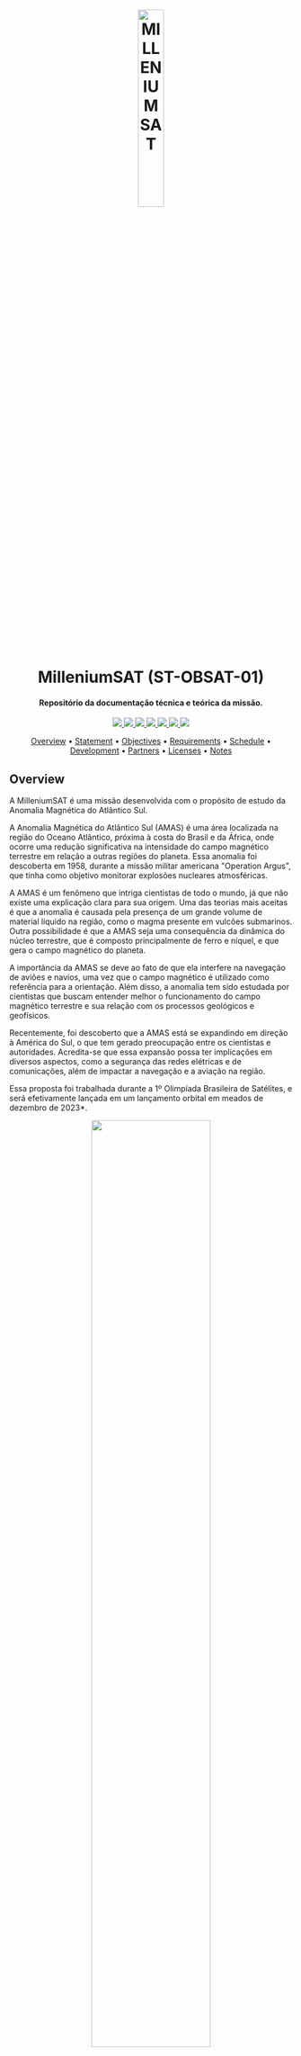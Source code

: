 <h1 align="center">
    <a href="ufg.br"><img src="https://github.com/MilleniumSAT/wiki/blob/main/figures/milleniumlogo.png?raw=true" alt="MILLENIUMSAT" width="30%"></a>
    <br>
    MilleniumSAT (ST-OBSAT-01)
    <br>
</h1>

<h4 align="center">Repositório da documentação técnica e teórica da missão.</h4>

<p align="center">
	<a href="https://github.com/MilleniumSAT/wiki#versioning">
		<img src="https://img.shields.io/badge/status-in%20development-red?style=for-the-badge">
	</a>
    <a href="http://ufg.br/en/team/">
		<img src="https://img.shields.io/badge/spacelab%20members-8-blue?style=for-the-badge">
	</a>
	<a href="#license">
		<img src="https://img.shields.io/badge/open--source-project-lightgray?style=for-the-badge">
	</a>
	<a href="http://www.inpe.br/crn/">
		<img src="https://img.shields.io/badge/partner-inpe--rn-yellow?style=for-the-badge">
	</a>
	<a href="http://ufsc.br">
		<img src="https://img.shields.io/badge/sourced%20by-UFSC-orange?style=for-the-badge">
	</a>
	<a href="https://www.gov.br/aeb/pt-br">
		<img src="https://img.shields.io/badge/sourced%20by-AEB-red?style=for-the-badge">
	</a>
    <a href="https://github.com/spacelab-ufsc/floripasat2-doc/actions">
        <img src="https://img.shields.io/github/workflow/status/spacelab-ufsc/floripasat2-doc/Build%20LaTeX%20document?style=for-the-badge">
    </a>
</p>

<p align="center">
  	<a href="#overview">Overview</a> •
  	<a href="#mission-statement">Statement</a> •
  	<a href="#mission-objectives">Objectives</a> •
  	<a href="#mission-requeriments">Requirements</a> •
  	<a href="#mission-schedule">Schedule</a> •
  	<a href="#development">Development</a> •
  	<a href="#partners">Partners</a> •
  	<a href="#licenses">Licenses</a> •
  	<a href="#notes">Notes</a>
</p>


## Overview

A MilleniumSAT é uma missão desenvolvida com o propósito de estudo da Anomalia Magnética do Atlântico Sul.

A Anomalia Magnética do Atlântico Sul (AMAS) é uma área localizada na região do Oceano Atlântico, próxima à costa do Brasil e da África, onde ocorre uma redução significativa na intensidade do campo magnético terrestre em relação a outras regiões do planeta. Essa anomalia foi descoberta em 1958, durante a missão militar americana "Operation Argus", que tinha como objetivo monitorar explosões nucleares atmosféricas.

A AMAS é um fenômeno que intriga cientistas de todo o mundo, já que não existe uma explicação clara para sua origem. Uma das teorias mais aceitas é que a anomalia é causada pela presença de um grande volume de material líquido na região, como o magma presente em vulcões submarinos. Outra possibilidade é que a AMAS seja uma consequência da dinâmica do núcleo terrestre, que é composto principalmente de ferro e níquel, e que gera o campo magnético do planeta.

A importância da AMAS se deve ao fato de que ela interfere na navegação de aviões e navios, uma vez que o campo magnético é utilizado como referência para a orientação. Além disso, a anomalia tem sido estudada por cientistas que buscam entender melhor o funcionamento do campo magnético terrestre e sua relação com os processos geológicos e geofísicos.

Recentemente, foi descoberto que a AMAS está se expandindo em direção à América do Sul, o que tem gerado preocupação entre os cientistas e autoridades. Acredita-se que essa expansão possa ter implicações em diversos aspectos, como a segurança das redes elétricas e de comunicações, além de impactar a navegação e a aviação na região.

Essa proposta foi trabalhada durante a 1º Olimpíada Brasileira de Satélites, e será efetivamente lançada em um lançamento orbital em meados de dezembro de 2023*.

<p align="center">
    <img width="65%" src="https://github.com/MilleniumSAT/wiki/blob/main/figures/pcb-01.png?raw=true" />
</p>

## Objetivo da missão

1. Coletar dados da magnetosfera a fim de ampliar os estudos em relação à Anomalia Magnética do Atlântico Sul.
2. Validar a utilização de um algoritmo de localização e mapeamento do campo magnético chamado Magnetic SLAM.
3. Validar a utilização do sensor magnético de baixo custo RM3100 para missões em cubesats 1U.
4. Analisar a influência de interferências eletromagnéticas no uso do sensor.
5. Enviar os dados adquridos através do subsistema de telemetria utilizando frequências radio-amadoras.
6. Servir como inspiração para futuras missões originárias do Núcleo de Pesquisas Aeroespaciais da Universidade Federal de Goiás.

## Requisitos da missão

1. Deverá haver disponibilidade de um barramento CAN e USART para comunicação do microcontrolador sampler com o OBC
2. Necessidade de uma alimentação 3.3V e 5V
3. Deverá haver um barramento através de conectores header (PC104)
4. Deverá haver previsão de fornecimento de potencia para (580mW) em atividade
5. Deverá haver disponibilidade um andar inteiro para o payload
6. A comunicação entre o computador de bordo e payload deverá seguir o protocolo desenvolvido
7. A órbita deverá estar entre 500~600km de altitude, preferenciamente
8. A inclinação orbital deverá ser 35º e 60º

## Mission Schedule

| Start [+months]  | Finish [+months] | Activity / Phase                                                                                          |
|------------------|------------------|-----------------------------------------------------------------------------------------------------------|
| T304             | T265             | Acquisition and manufacturing of critical elements and components for the solo platform                   |
| T0               | T0 + 4           | Acquisition and manufacture of elements and components critical to the payload                            |
| T0               | T0 + 9           | Acquisition and manufacturing of critical elements and components for the solo segment                    |
| T0               | T0 + 6           | Compatibility tests between platform and payload in SpaceLab UFSC                                         |
| T0 + 4           | T0 + 10          | Integration of the engineering model in SpaceLab UFSC                                                     |
| T0 + 4           | T0 + 11          | Preparation and suitability of the ground segment                                                         |
| T0 + 8           | T0 + 10          | Verification and validation of the engineering model at SpaceLab UFSC                                     |
| T0 + 8           | T0 + 11          | Verification and validation of the flight model at SpaceLab UFSC                                          |
| T0 + 9           | T0 + 12          | Data collection platforms installation                                                                    |
| T0 + 10          | T0 + 11          | Verification and validation tests of Engineering Model compatibility with EMMN in the INPE / CRN in Natal |
| T0 + 10          | T0 + 11          | Environmental tests at the Integration and Testing Laboratory (LIT / INPE)                                |
| T0 + 11          | T0 + 11          | Flight model acceptance and ground segment review                                                         |
| T0 + 9           | T0 + 12          | Ground segment delivery                                                                                   |
| T0 + 11          | T0 + 12          | Flight model delivery                                                                                     |

> T0 = 23 December 2020

## Development 

The following sections describe the mission subsystems, which placement, positioning and attachement can be seen in the next figure. Also, it is provided a quick review of the development status of each module throught the use of dynamic badges. The profile icons right above the module name is the GitHub contributors of this repository, which might not included all contributors to the project as a whole. Refer to the specific repositories or the website for a complete list.  

<p align="center">
  <img width="65%" src="https://github.com/spacelab-ufsc/golds-ufsc-doc/blob/master/figures/exploded-view.png" />
</p>

<br><br>

<a href="https://github.com/spacelab-ufsc/obdh2/graphs/contributors">
  <img src="https://contrib.rocks/image?repo=spacelab-ufsc/obdh2" />
</a>

## OBDH - On-Board Data Handling

<p align="left">
	<a href="https://github.com/MilleniumSAT/wiki#versioning">
		<img src="https://img.shields.io/badge/status-in%20development-red?style=for-the-badge">
	</a>
	<a href="https://github.com/spacelab-ufsc/obdh2/releases">
		<img alt="GitHub release (latest by date)" src="https://img.shields.io/github/v/release/spacelab-ufsc/obdh2?style=for-the-badge">
	</a>
	<a href="https://github.com/spacelab-ufsc/obdh2/commits/master">
		<img alt="GitHub last commit" src="https://img.shields.io/github/last-commit/spacelab-ufsc/obdh2?style=for-the-badge">
	</a>
	<a href="https://github.com/spacelab-ufsc/obdh2/issues">
		<img alt="GitHub issues" src="https://img.shields.io/github/issues/spacelab-ufsc/obdh2?style=for-the-badge">
	</a>
</p>

<a href="https://github.com/spacelab-ufsc/obdh2">
<img align="right" width="25%" src="https://github.com/spacelab-ufsc/obdh2/blob/master/doc/user_manual/figures/obdh2-pcb-top.png">
</a>

The SpaceLab OBDH2 (On-Board Data Handling 2.0) is one of the service modules developed for GOLDS-UFSC Cubesat Mission. The OBDH2 is responsible to synchronize actions and the data flow between other modules (ie. EPS, Payloads) and the Earth segment. It packs the generated data into data frames and transmit back to Earth through TTC module, or stores it on a non-volatile memory for later retrieval. Commands sent from Earth segment to the cubesat will be received by the radio transceivers located in the TTC module and redirected to the OBDH2, which takes the appropriate action or forward them to the responsible module. All the OBDH2 project, source and documentation files are available freely on a [GitHub repository](https://github.com/spacelab-ufsc/obdh2) under its respective licenses.

<br><br>

<a href="https://github.com/spacelab-ufsc/ttc2/graphs/contributors">
  <img src="https://contrib.rocks/image?repo=spacelab-ufsc/ttc2" />
</a>

## TTC - Telemetry, Tracking and Telecommand

<p align="left">
	<a href="https://github.com/MilleniumSAT/wiki#versioning">
		<img src="https://img.shields.io/badge/status-in--orbit%20validated-blue?style=for-the-badge">
	</a>
	<a href="https://github.com/spacelab-ufsc/ttc2/releases">
		<img alt="GitHub release (latest by date)" src="https://img.shields.io/github/v/release/spacelab-ufsc/ttc2?style=for-the-badge">
	</a>
	<a href="https://github.com/spacelab-ufsc/ttc2/commits/master">
		<img alt="GitHub last commit" src="https://img.shields.io/github/last-commit/spacelab-ufsc/ttc2?style=for-the-badge">
	</a>
	<a href="https://github.com/spacelab-ufsc/ttc2/issues">
		<img alt="GitHub issues" src="https://img.shields.io/github/issues/spacelab-ufsc/ttc2?style=for-the-badge">
	</a>
</p>

<a href="https://github.com/spacelab-ufsc/ttc2">
<img align="right" width="25%" src="https://github.com/spacelab-ufsc/ttc2/blob/master/doc/user_manual/figures/ttc2_pcb_top.png">
</a>

The TTC (or TT&C) is the communication module of the CubeSats from SpaceLab. It is responsible to make the communication between the earth (a ground station) and a satellite, and is divided in two sub-modules: Beacon and telemetry. The beacon is a independent sub-module who transmits a periodic signal containing an identification data (ID) of the satellite and some basic telemetry data. The telemetry sub-module is the main communication device. It has a bidirectional data link to receive telecommands from the earth and transmit all the requested data. The telemetry sub-module is controlled by an external device (as example, an OBDH module). All the TTC project, source and documentation files are available freely on a [GitHub repository](https://github.com/spacelab-ufsc/ttc) under its respective licenses.

<br><br>

<a href="https://github.com/spacelab-ufsc/eps2/graphs/contributors">
  <img src="https://contrib.rocks/image?repo=spacelab-ufsc/eps2" />
</a>

## EPS - Electrical and Power System

<p align="left">
	<a href="https://github.com/MilleniumSAT/wiki#versioning">
		<img src="https://img.shields.io/badge/status-in%20development-red?style=for-the-badge">
	</a>
	<a href="https://github.com/spacelab-ufsc/eps2/releases">
		<img alt="GitHub release (latest by date)" src="https://img.shields.io/github/v/release/spacelab-ufsc/eps2?style=for-the-badge">
	</a>
	<a href="https://github.com/spacelab-ufsc/eps2/commits/master">
		<img alt="GitHub last commit" src="https://img.shields.io/github/last-commit/spacelab-ufsc/eps2?style=for-the-badge">
	</a>
	<a href="https://github.com/spacelab-ufsc/eps2/issues">
		<img alt="GitHub issues" src="https://img.shields.io/github/issues/spacelab-ufsc/eps2?style=for-the-badge">
	</a>
</p>

<a href="https://github.com/spacelab-ufsc/eps2">
<img align="right" width="25%" src="https://github.com/spacelab-ufsc/eps2/blob/master/doc/figures/eps2-pcb-top.png">
</a>

The EPS2 has been designed to harvest, store and distribute energy for the GOLDS-UFSC CubeSat mission. The energy harvesting system is based on solar energy conversion through 10 solar panels attached to the structure. The EPS is designed to operate the solar panels at their maximum power point. The harvested solar energy is stored in 4 lithium-ion batteries connected in series/parallel. The energy distribution is done by several integrated DC-DC converters. The full EPS system is composed of the solar panels, the EPS PCB, and the Batteries PCB. All the EPS2 project, source and documentation files are available freely on a [GitHub repository](https://github.com/spacelab-ufsc/eps2) under its respective licenses.

<br><br>

<a href="https://github.com/spacelab-ufsc/battery-module-4c/graphs/contributors">
  <img src="https://contrib.rocks/image?repo=spacelab-ufsc/battery-module-4c" />
</a>

## BATC4 - Battery Module 4 cells

<p align="left">
	<a href="https://github.com/MilleniumSAT/wiki#versioning">
		<img src="https://img.shields.io/badge/status-in%20development-red?style=for-the-badge">
	</a>
	<a href="https://github.com/spacelab-ufsc/battery-module-4c/releases">
		<img alt="GitHub release (latest by date)" src="https://img.shields.io/github/v/release/spacelab-ufsc/battery-module-4c?style=for-the-badge">
	</a>
	<a href="https://github.com/spacelab-ufsc/battery-module-4c/commits/master">
		<img alt="GitHub last commit" src="https://img.shields.io/github/last-commit/spacelab-ufsc/battery-module-4c?style=for-the-badge">
	</a>
	<a href="https://github.com/spacelab-ufsc/battery-module-4c/issues">
		<img alt="GitHub issues" src="https://img.shields.io/github/issues/spacelab-ufsc/battery-module-4c?style=for-the-badge">
	</a>
</p>

<a href="https://github.com/spacelab-ufsc/battery-module-4c">
<img align="right" width="25%" src="https://github.com/spacelab-ufsc/battery-module-4c/blob/master/images/bat2-pcb-bottom.png">
</a>

The battery module is a separeted board from the EPS in order to accommodate 4 lithium-ion cells. Besides the cells, the board has connectors for interfacing signals and power lines with the EPS module, 2 power resistors to operate as heaters to maintain the cells temperature during eclipse periods, and 4 temperature sensors. The batteries used are the ICR18650-30B lithium-ion cells, which are connected in series and parallel to supply the required voltage and current. Each cell is fixed with 18650 metal holders and between the pairs there is the power resistor attached with a thermal element in the middle. Also, a mechanical mount is placed over the batteries and screwed to the board, providing better stress resistance. All the BATC4 project, source and documentation files are available freely on a [GitHub repository](https://github.com/spacelab-ufsc/battery-module-4c) under its respective licenses.

<br><br>

## Payload EDC - Environmental Data Collector Payload

<p align="left">
	<a href="https://github.com/MilleniumSAT/wiki#versioning">
		<img src="https://img.shields.io/badge/status-under%20testing-yellow?style=for-the-badge">
	</a>
	<a href="">
		<img src="https://img.shields.io/badge/release-v1.1-blue?style=for-the-badge">
	</a>
</p>

<img align="right" width="25%" src="https://github.com/spacelab-ufsc/golds-ufsc-doc/blob/master/figures/edc-pcb-top.png">

The Environmental Data Collector (EDC) is a CubeSat-compatible payload that decodes signals from Platform Transmitter Terminals (PTTs) belonging to the Brazilian Environmental Data Collection System and the Argos-2 system. The EDC is composed by an RF Front End and a Processing Unit. The processing unit is based on an SoC FPGA, which configures the external components at system initialization, processes the digital signal from the RF Front End and handles the communication with the On-Board Computer (OBC). 

<br><br>

## Payload X - Redundant OBDH

<p align="left">
	<a href="https://github.com/MilleniumSAT/wiki#versioning">
		<img src="https://img.shields.io/badge/status-in%20development-red?style=for-the-badge">
	</a>
	<a href="">
		<img src="https://img.shields.io/badge/release-v1.3-blue?style=for-the-badge">
	</a>
</p>

<img align="right" width="25%" src="https://github.com/spacelab-ufsc/golds-ufsc-doc/blob/master/figures/payload-x-pcb-top.png">

The Payload X was developed to perform an in-orbit validation (IOV) of two new technologies: a novel radiationhardened FPGA and an IP Core for telemetry and telecommand following the ECSS/CCSDS standard. The hardware was designed following the European Space Agency (ESA) space product standards. It has a layered structure that mitigates the effects of radiation and electromagnetic interference on the components signals. The implementation stored in the FPGA includes not only the TC/TM IP core, but also an abstract execution graph, in the form of a state machine, emulating the basic functionalities of an on-board computer (OBC). The communications module handles TC and TM data and it is an interface between the radio transceiver and the emulated OBC. The emulated OBC is based on the ECSS Telemetry & Telecommand Packet Utilization Standard (PUS), and it performs the validation of the routed telecommand received, and the packeting of the telemetry data acquired by the available sensors.

<br><br>

## DaughterBoard HARSH - Radiation Monitor

<p align="left">
	<a href="https://github.com/MilleniumSAT/wiki#versioning">
		<img src="https://img.shields.io/badge/status-under%20testing-yellow?style=for-the-badge">
	</a>
	<a href="">
		<img src="https://img.shields.io/badge/release-v0.1-blue?style=for-the-badge">
	</a>
</p>

<img align="right" width="25%" src="https://github.com/spacelab-ufsc/golds-ufsc-doc/blob/master/figures/harsh-pcb-top.png">

The Harsh Environment CubeSat DaughterBoard is the result of a partnership between the Space Technology Research Laboratory (UFSC-Brazil) and the Space Radiation Research Group (LIRMM-France). The module was designed to evaluate different manufacture node SDR SDRAM memories in harsh environments. Also, other experiments are performed to analyse the accumulated dose in the board, which might be used to estimate the dose received in the satellite. The board is compatible with the OBDH DaughterBoard standard.

<br><br>

<a href="https://github.com/spacelab-ufsc/interface-board/graphs/contributors">
  <img src="https://contrib.rocks/image?repo=spacelab-ufsc/interface-board" />
</a>

## IIP - Interstage Interface Panels

<p align="left">
	<a href="https://github.com/MilleniumSAT/wiki#versioning">
		<img src="https://img.shields.io/badge/status-in%20development-red?style=for-the-badge">
	</a>
	<a href="https://github.com/spacelab-ufsc/interface-board/releases">
		<img alt="GitHub release (latest by date)" src="https://img.shields.io/github/v/release/spacelab-ufsc/interface-board?style=for-the-badge">
	</a>
	<a href="https://github.com/spacelab-ufsc/interface-board/commits/master">
		<img alt="GitHub last commit" src="https://img.shields.io/github/last-commit/spacelab-ufsc/interface-board?style=for-the-badge">
	</a>
	<a href="https://github.com/spacelab-ufsc/interface-board/issues">
		<img alt="GitHub issues" src="https://img.shields.io/github/issues/spacelab-ufsc/interface-board?style=for-the-badge">
	</a>
</p>

<a href="https://github.com/spacelab-ufsc/interface-board">
<img align="right" width="25%" src="https://github.com/spacelab-ufsc/interface-board/blob/master/doc/figures/iip_fullset.PNG">
</a>

Interstage Interface Panels (IIP) are vertical mounted PCBs designed to give external access to the modules inside of a 2U or 3U CubeSat during final assembly, integration and testing. IIP is composed by 3 different boards, the complete set allows for the nanosatellite to be charged, programed and debugged. All the IIP project, source and documentation files are available freely on a [GitHub repository](https://github.com/spacelab-ufsc/interface-board) under its respective licenses.

<br><br>

<a href="https://github.com/spacelab-ufsc/pc104-adapter/graphs/contributors">
  <img src="https://contrib.rocks/image?repo=spacelab-ufsc/pc104-adapter" />
</a>

## PC104-ADPT - PC-104 Adapter

<p align="left">
	<a href="https://github.com/MilleniumSAT/wiki#versioning">
		<img src="https://img.shields.io/badge/status-in%20development-red?style=for-the-badge">
	</a>
	<a href="https://github.com/spacelab-ufsc/pc104-adapter/releases">
		<img alt="GitHub release (latest by date)" src="https://img.shields.io/github/v/release/spacelab-ufsc/pc104-adapter?style=for-the-badge">
	</a>
	<a href="https://github.com/spacelab-ufsc/pc104-adapter/commits/master">
		<img alt="GitHub last commit" src="https://img.shields.io/github/last-commit/spacelab-ufsc/pc104-adapter?style=for-the-badge">
	</a>
	<a href="https://github.com/spacelab-ufsc/pc104-adapter/issues">
		<img alt="GitHub issues" src="https://img.shields.io/github/issues/spacelab-ufsc/pc104-adapter?style=for-the-badge">
	</a>
</p>

<a href="https://github.com/spacelab-ufsc/pc104-adapter">
<img align="right" width="25%" src="https://github.com/spacelab-ufsc/pc104-adapter/blob/master/doc/figures/pc104-adapter.png">
</a>

The PC-104 Adapter is a set of two boards that allow the connection between two separated stacks of PC-104 boards using PicoBlade cables. All the 104 pins of the PC-104 connector are connected through the cables. The Top Board has eight PicoBlade connectors (13 pins version) on the bottom side and a PC-104 connector (female) on the top side. The Bottom Board has eight PicoBlade connectors (13 pins version) on the top side and a PC-104 connector (male) on the bottom side. All the PC104-ADPT project, source and documentation files are available freely on a [GitHub repository](https://github.com/spacelab-ufsc/interface-board) under its respective licenses.

<br><br>

## ACS - Attitude Control System

<p align="left">
	<a href="https://github.com/MilleniumSAT/wiki#versioning">
		<img src="https://img.shields.io/badge/status-in--orbit%20validated-blue?style=for-the-badge">
	</a>
</p>

<img align="right" width="25%" src="https://github.com/spacelab-ufsc/golds-ufsc-doc/blob/master/figures/adcs.png">

Our Attitude Control System (ACS) is a passive attitude system, which uses Earth's magnetic field to rotate and stabilize the satellite. The system is composed of one magnet to create a force to align the magnet with the Earth's magnetic field and four hysteresis bars to damp the cube oscillations and stabilize. They are placed in positions to minimize the magnet effect on the bars. As a passive magnetic attitude control system is used, it is possible to stabilize only two axis, and so, the cubesat will still rotate around one of its axis, even after stabilized.

<br><br>

## USIPED - 2U Mechanical Structure

<p align="left">
	<a href="https://github.com/MilleniumSAT/wiki#versioning">
		<img src="https://img.shields.io/badge/status-under%20testing-yellow?style=for-the-badge">
	</a>
	<a href="https://github.com/MilleniumSAT/wiki#versioning">
		<img src="https://img.shields.io/badge/purchased%20module-USIPED-lightgray?style=for-the-badge">
	</a>
</p>

<img align="right" width="25%" src="https://github.com/spacelab-ufsc/golds-ufsc-doc/blob/master/figures/usiped-2u-structure.jpg">

The USIPED 2-Unit CubeSat structure is developed as a generic, modular satellite structure based upon the CubeSat standard. The modular chassis allows for up to two 1-Unit stack of PCBs, or other modules, to be mounted inside the chassis, using the PC-104 standard and spacers attached to the structure. In addition, there are 4 slots in the middle section, providing space for the interface boards and the ACS. The solar panels and antennas are externally mounted, providing a complete mechanical solution.

<br><br>

## ISIS - Antennas

<p align="left">
	<a href="https://github.com/MilleniumSAT/wiki#versioning">
		<img src="https://img.shields.io/badge/status-in--orbit%20validated-blue?style=for-the-badge">
	</a>
	<a href="https://github.com/MilleniumSAT/wiki#versioning">
		<img src="https://img.shields.io/badge/purchased%20module-ISIS-lightgray?style=for-the-badge">
	</a>
</p>

<img align="right" width="25%" src="https://github.com/spacelab-ufsc/golds-ufsc-doc/blob/master/figures/isis-antenna.png">

The ISISPACE CubeSat Antenna System 1U/3U contains up to four tape spring antennas of up to 55 cm length. The deployment system relies on a thermal knife composed of one wire and two redundant heating elements per tape. RF phasing / BalUn circuitry ties the antennas together in the user-defined configuration. Depending on the configuration, one or two radios in the CubeSat can connect to the antenna system by means of miniature RF connectors. The top face of the antenna system can accommodate a two solar cell solar panel and it can be customized for accommodating sensors or other systems to protrude to the exterior, e.g. camera apertures. The antenna is compatible with any UHF and/or VHF radio system. It can be mounted on all ISIS CubeSat structures and Pumpkin rev C and rev D CubeSat structures. For custom made structures, which adhere to the CubeSat standard mechanical envelope, mounting should also be possible.

<br><br>

## ORBITAL - Solar Panels

<p align="left">
	<a href="https://github.com/MilleniumSAT/wiki#versioning">
		<img src="https://img.shields.io/badge/status-flight%20ready-green?style=for-the-badge">
	</a>
	<a href="https://github.com/MilleniumSAT/wiki#versioning">
		<img src="https://img.shields.io/badge/purchased%20module-ORBITAL-lightgray?style=for-the-badge">
	</a>
</p>

<img align="right" width="25%" src="https://github.com/spacelab-ufsc/golds-ufsc-doc/blob/master/figures/orbital-solar-panel.png">

The solar panels are manufactures by ORBITAL, a Brazilian company. The panels features protection diodes and high-efficiency solar cells, which are the CESI's CTJ-30 with dimensions 6.9 cm x 3.9 cm (area 26.5 cm2). This cell is qualified for space use by ESA with an efficiency of 29.5% (AM0, BOL). The panels do not include magnetorquers, sensors and others devices.

<br><br>

<a href="https://github.com/spacelab-ufsc/flatsat-platform/graphs/contributors">
  <img src="https://contrib.rocks/image?repo=spacelab-ufsc/flatsat-platform" />
</a>

## FlatSat - FlatSat Test Platform

<p align="left">
	<a href="https://github.com/MilleniumSAT/wiki#versioning">
		<img src="https://img.shields.io/badge/status-in%20development-red?style=for-the-badge">
	</a>
	<a href="https://github.com/spacelab-ufsc/flatsat-platform/releases">
		<img alt="GitHub release (latest by date)" src="https://img.shields.io/github/v/release/spacelab-ufsc/flatsat-platform?style=for-the-badge">
	</a>
	<a href="https://github.com/spacelab-ufsc/flatsat-platform/commits/master">
		<img alt="GitHub last commit" src="https://img.shields.io/github/last-commit/spacelab-ufsc/flatsat-platform?style=for-the-badge">
	</a>
	<a href="https://github.com/spacelab-ufsc/flatsat-platform/issues">
		<img alt="GitHub issues" src="https://img.shields.io/github/issues/spacelab-ufsc/flatsat-platform?style=for-the-badge">
	</a>
</p>

<a href="https://github.com/spacelab-ufsc/flatsat-platform">
<img align="right" width="25%" src="https://github.com/spacelab-ufsc/flatsat-platform/blob/master/doc/figures/flatsat_top_image.PNG">
</a>

The SpaceLab FlatSat Platform is a testbed for cubesat pcb modules. FlatSats enable easier, faster and secure method for testing subsystens indenpently or integrated in a flat design before going to assembly on a cubesat standard. The PCB can support up to 7 modules, all PC104 pins are interligated with each respective counterpart to flexibilize its use, only the particularity connection between modules need to be be taken into account. All the PC104-ADPT project, source and documentation files are available freely on a [GitHub repository](https://github.com/spacelab-ufsc/flatsat-platform) under its respective licenses.

<br><br>

<a href="https://github.com/MilleniumSAT/wiki-decoder/graphs/contributors">
  <img src="https://contrib.rocks/image?repo=MilleniumSAT/wiki-decoder" />
</a>

## SpaceLab Packet Decoder

<p align="left">
	<a href="https://github.com/MilleniumSAT/wiki#versioning">
		<img src="https://img.shields.io/badge/status-in%20development-red?style=for-the-badge">
	</a>
	<a href="https://github.com/MilleniumSAT/wiki-decoder/releases">
		<img alt="GitHub release (latest by date)" src="https://img.shields.io/github/v/release/MilleniumSAT/wiki-decoder?style=for-the-badge">
	</a>
	<a href="https://github.com/MilleniumSAT/wiki-decoder/commits/master">
		<img alt="GitHub last commit" src="https://img.shields.io/github/last-commit/MilleniumSAT/wiki-decoder?style=for-the-badge">
	</a>
	<a href="https://github.com/MilleniumSAT/wiki-decoder/issues">
		<img alt="GitHub issues" src="https://img.shields.io/github/issues/MilleniumSAT/wiki-decoder?style=for-the-badge">
	</a>
</p>

<a href="https://github.com/MilleniumSAT/wiki-decoder">
<img align="right" width="25%" src="https://github.com/spacelab-ufsc/golds-ufsc-doc/blob/master/figures/spacelab-decoder.png">
</a>

SpaceLab Packet Decoder is a software to decode audio records from the satellites of SpaceLab. For now, this software is still under development and are not functional yet.

<br><br>

## Partners

#### Space Technology Research Laboratory (SpaceLab)

<p float="left">
  	<a href="https://spacelab.ufsc.br/">
  		<img src="https://github.com/spacelab-ufsc/golds-ufsc-doc/blob/master/figures/spacelab-logo-full-color-rgb-1000px%4072ppi.png" width="37%" />
  	</a>
</p>

#### Federal University of Santa Catarina (UFSC)

<p float="left">
    <a href="https://ufsc.br/">
        <img src="https://github.com/spacelab-ufsc/golds-ufsc-doc/blob/master/figures/ufsc-logo.png" width="30%" />
    </a>
</p>

#### National Institute for Space Research - Northeast Regional Center (INPE-RN)

<p float="left">
  	<a href="http://www.inpe.br/crn/">
  		<img src="https://github.com/spacelab-ufsc/golds-ufsc-doc/blob/master/figures/inpe-logo.png" width="23%" />
  	</a> 
</p>

#### Brazilian Space Agency (AEB)

<p float="left">
  	<a href="https://www.gov.br/aeb/pt-br">
  		<img src="https://github.com/spacelab-ufsc/golds-ufsc-doc/blob/master/figures/aeb-logo.png" width="27%" />
  	</a>
</p>

## Licenses

The SpaceLab follows a strong open-source approach in order to encourage and promote knowledge. Then, refer to the LICENSE file in the GitHub page for each repository. This mission uses different open-source licenses accordingly to projects needs and restrictions. It is used GNU General Public License v3.0 for firmware sources, CERN Open Hardware License v2.0 for hardware files, and CC BY-SA 4.0 for the documentation. Some third-part files and libraries are subjected to their specific terms and licenses. Please, double check licenses and third-part components used with other licenses, since restrictions might apply.

## Notes

This repository includes the sources of the main documentation. In order to edit/compile/generate, check the following:  

#### Dependencies

* ```latexmk```
* ```texlive-epstopdf```

#### Generating the PDF file

```
make
```
